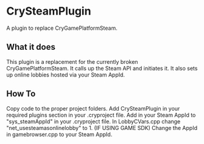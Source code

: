 # CrySteamPlugin
A plugin to replace CryGamePlatformSteam.
## What it does
This plugin is a replacement for the currently broken CryGamePlatformSteam. It calls up the Steam API and initiates it.
It also sets up online lobbies hosted via your Steam AppId.
## How To
Copy code to the proper project folders.
Add CrySteamPlugin in your required plugins section in your .cryproject file.
Add in your Steam AppId to "sys_steamAppId" in your .cryproject file.
In LobbyCVars.cpp change "net_usesteamasonlinelobby" to 1.
(IF USING GAME SDK) Change the AppId in gamebrowser.cpp to your Steam AppId.
